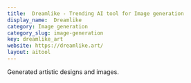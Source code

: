 ```yaml
---
title:  Dreamlike - Trending AI tool for Image generation
display_name:  Dreamlike
category: Image generation
category_slug: image-generation
key: dreamlike_art
website: https://dreamlike.art/
layout: aitool
---
```


Generated artistic designs and images.
